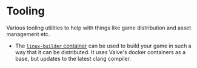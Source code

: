 # Tooling

Various tooling utilities to help with things like game distribution and asset management etc.

* The [`linux-builder` container](./linux-builder/) can be used to build your game in such a way that it can be distributed. It uses Valve's docker containers as a base, but updates to the latest clang compiler.
